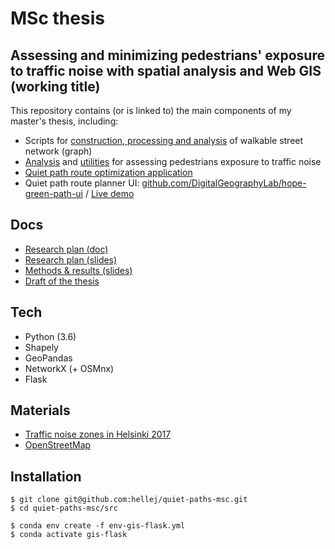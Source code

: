 # MSc thesis
## Assessing and minimizing pedestrians' exposure to traffic noise with spatial analysis and Web GIS (working title)
This repository contains (or is linked to) the main components of my master's thesis, including:
* Scripts for [construction, processing and analysis](https://github.com/DigitalGeographyLab/hope-green-path-server/blob/develop/src/graphs/graph_construction.py) of walkable street network (graph)
* [Analysis](https://github.com/hellej/quiet-paths-msc/tree/master/src/scripts_analysis) and [utilities](https://github.com/DigitalGeographyLab/hope-green-path-server/blob/develop/src/utils/noise_exposures.py) for assessing pedestrians exposure to traffic noise
* [Quiet path route optimization application](https://github.com/DigitalGeographyLab/hope-green-path-server)
* Quiet path route planner UI: [github.com/DigitalGeographyLab/hope-green-path-ui](https://github.com/DigitalGeographyLab/hope-green-path-ui) / [Live demo](https://quietpath.web.app/)

## Docs
* [Research plan (doc)](thesis/research_plan_doc.pdf)
* [Research plan (slides)](thesis/research_plan_slides.pdf)
* [Methods & results (slides)](thesis/methods_results.pdf)
* [Draft of the thesis](thesis/thesis.docx)

## Tech
* Python (3.6)
* Shapely
* GeoPandas
* NetworkX (+ OSMnx)
* Flask

## Materials
* [Traffic noise zones in Helsinki 2017](https://hri.fi/data/en_GB/dataset/helsingin-kaupungin-meluselvitys-2017)
* [OpenStreetMap](https://www.openstreetmap.org/about/)

## Installation
```
$ git clone git@github.com:hellej/quiet-paths-msc.git
$ cd quiet-paths-msc/src

$ conda env create -f env-gis-flask.yml
$ conda activate gis-flask
```

